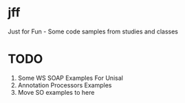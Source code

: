 jff
===

Just for Fun - Some code samples from studies and classes

TODO
====
1. Some WS SOAP Examples For Unisal
2. Annotation Processors Examples
3. Move SO examples to here


